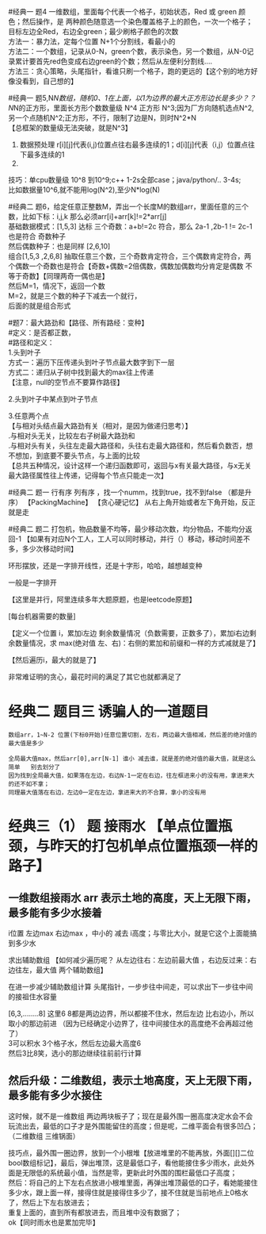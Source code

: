 #经典一 题4
一维数组，里面每个代表一个格子，初始状态，Red 或 green 颜色；然后操作，是 两种颜色随意选一个染色覆盖格子上的颜色，一次一个格子；目标左边全Red，右边全green；最少刷格子颜色的次数  
方法一：暴力法，定每个位置 N+1个分割线，看最小的  
方法二：一个数组，记录从0-N，green个数，表示染色，另一个数组，从N-0记录累计要首先red色变成右边green的个数；然后从左便利分割线....  
方法三：贪心策略，头尾指针，看谁只刷一个格子，跑的更远的【这个别的地方好像没看到，自己想的】  

#经典一 题5,N*N数组，随机0、1在上面，以1为边界的最大正方形边长是多少？？  
N*N的正方形，里面长方形个数数量级 N^4  正方形 N^3;因为厂方向随机选点N^2,另一个点随机N^2;正方形，不行，限制了边是N，则时N^2*N  
【总框架的数量级无法突破，就是N^3】  
1. 数据预处理 r[i][j]代表(i,j)位置点往右最多连续的1；d[i][j]代表（i,j）位置点往下最多连续的1  
2. 


技巧：单cpu数量级 10^8 到10^9;c++ 1-2s全部case；java/python/.. 3-4s;  
比如数据量10^6,就不能用log(N^2),至少N*log(N)  

#经典二 题6，给定任意正整数M，弄出一个长度M的数组arr，里面任意的三个数，比如下标：i,j,k 那么必须arr[i]+arr[k]!=2*arr[j]   
基础数据模式：[1,5,3] 达标 三个奇数：a+b!=2c 符合，那么 2a-1 ,2b-1 != 2c-1 也是符合 奇数种子  
然后偶数种子：也是同样 [2,6,10]  
组合[1,5,3   ,2,6,8]  抽取任意三个数，三个奇数肯定符合，三个偶数肯定符合，两个偶数一个奇数也是符合【奇数+偶数=2倍偶数，偶数加偶数均分肯定是偶数 不等于奇数】【同理两奇一偶也是】  
然后M=1，情况下，返回一个数  
M=2，就是三个数的种子下减去一个就行，  
后面的就是组合形式  

#题7：最大路劲和【路径、所有路经：变种】  
#定义：是否都正数，  
#路径和定义：  
1.头到叶子  
方式一：遍历下压传递头到叶子节点最大数字到下一层  
方式二：递归从子树中找到最大的max往上传递  
【注意，null的空节点不要算作路径】  

2.头到叶子中某点到叶子节点  

3.任意两个点  
【与相对头结点最大路劲有关（相对，是因为做递归思考）】    
.与相对头无关，比较左右子树最大路劲和  
.与相对头有关，头往左走最大路径和，头往右走最大路径和，然后看负数否，想不想加，到底要不要头节点，与上面的比较  
【总共五种情况，设计这样一个递归函数即可，返回与x有关最大路径，与x无关最大路径属性往上传递，记得每个节点只能走一次】    

#经典二 题一  行有序 列有序 ，找一个numm，找到true，找不到false （都是升序）  【PackingMachine】 【贪心硬记忆】
从右上角开始或者左下角开始，反正就是走

#经典二 题二  打包机，物品数量不均等，最少移动次数，均分物品，不能均分返回-1  【如果有对应N个工人，工人可以同时移动，并行（）移动，移动时间差不多，多少次移动时间】

环形摆放，还是一字排开线性，还是十字形，哈哈，越想越变种

一般是一字排开  

【这里是并行，阿里连续多年大题原题，也是leetcode原题】  

[每台机器需要的数量]

【定义一个位置 i，累加i左边 剩余数量情况（负数需要，正数多了），累加i右边剩余数量情况，求 max(绝对值 左、右)：右侧的累加和前缀和一样的方式减就是了】

【然后遍历i，最大的就是了】 

非常难证明的贪心，最花时间的满足了其它也就都满足了



# 经典二 题目三  诱骗人的一道题目
```
数组arr，1~N-2 位置(下标0开始)任意位置切割，左右，两边最大值相减，然后差的绝对值的最大值是多少

全局最大值max，然后arr[0],arr[N-1] 谁小 减去谁，就是差的绝对值的最大值，就是这么简单   别去划分了
因为找到全局最大值，如果落在左边，右边N-1一定在右边，往左框进来小的没有用，拿进来大的还不如不拿；
同理最大值落在右边，左边0一定在左边，拿进来大的不合算，拿小的没有用
```

# 经典三（1） 题  接雨水 【单点位置瓶颈，与昨天的打包机单点位置瓶颈一样的路子】

## 一维数组接雨水  arr 表示土地的高度，天上无限下雨，最多能有多少水接着   
i位置 左边max 右边max ，中小的 减去 i高度；与零比大小，就是它这个上面能搞到多少水  

求出辅助数组 【如何减少遍历呢？  从左边往右：左边前最大值 ，右边反过来：右边往左，最大值 两个辅助数组】   

在进一步减少辅助数组计算 头尾指针，一步步往中间走，可以求出下一步往中间的接祖住水容量

[6,3,........8]
这里6 8都是两边边界，所以都接不住水，然后左边 比右边小，所以取小的那边前进 （因为已经确定小边界了，往中间接住水的高度绝不会再超过他了）  
3可以积水 3个格子水，然后左边最大高度6  
然后3比8笑，选小的那边继续往前前行计算  

## 然后升级：二维数组，表示土地高度，天上无限下雨，最多能有多少水接住  

这时候，就不是一维数组 两边两块板子了；现在是最外围一圈高度决定水会不会玩流出去，最低的口子才是外围能留住的高度；但是呢，二维平面会有很多凹凸；    
（二维数组 三维锅面）  

技巧点，最外围一圈边界，放到一个小根堆【放进堆里的不能再放，外面[][]二位bool数组标记】，最后，弹出堆顶，这是最低口子，看他能接住多少雨水，此处外面是无限低的系统最小值，当然是零，更新此时外围的围栏最低口子高度；  
然后：将自己的上下左右点放进小根堆里面，再弹出堆顶最低的口子，看她能接住多少水，跟上面一样，接得住就是接得住多少了，接不住就是当前地点上0格水了，然后上下左右放进去；  
重复上面的，直到所有都放进去，而且堆中没有数据了；  
ok【同时雨水也是累加完毕】  
  


